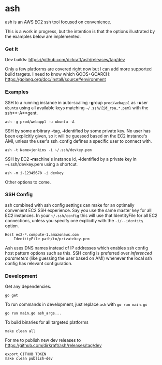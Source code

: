 ash
===

ash is an AWS EC2 ssh tool focused on convenience.

This is a work in progress, but the intention is that the options
illustrated by the examples below are implemented.



### Get It ###

Dev builds: https://github.com/dirkraft/ash/releases/tag/dev

Only a few platforms are covered right now but I can add more supported
build targets. I need to know which GOOS+GOARCH:
https://golang.org/doc/install/source#environment



### Examples ###

SSH to a running instance in auto-scaling **-g**roup `prod/webapp1`
as **-u**ser `ubuntu` using all available keys matching
`~/.ssh/{id_rsa,*.pem}` with the ssh**-A**gent.

    ash -g prod/webapp1 -u ubuntu -A

SSH by some arbitrary **-t**ag, **-i**dentified by some private key.
No user has been explicitly given, so it will be guessed based on
the EC2 instance's AMI, unless the user's ssh_config defines a specific
user to connect with.

    ash -t Name=jenkins -i ~/.ssh/devkey.pem
    
SSH by EC2 **-m**achine's instance id, **-i**dentified by a private key
in ~/.ssh/devkey.pem using a shortcut. 

    ash -m i-12345678 -i devkey

Other options to come.



### SSH Config ###

ash combined with ssh config settings can make for an optimally
convenient EC2 SSH experience. Say you use the same master key for
all EC2 instances. In your `~/.ssh/config` this will use that
IdentityFile for all EC2 connections, unless you specify one explicitly
with the `-i/--identity` option.

    Host ec2-*.compute-1.amazonaws.com
        IdentityFile path/to/privatekey.pem

Ash uses DNS names instead of IP addresses which enables ssh config host
pattern options such as this. SSH config is preferred over *inferenced
parameters* (like guessing the user based on AMI) whenever the local
ssh config has relevant configuration. 



### Development ###

Get any dependencies.

    go get 

To run commands in development, just replace `ash` with `go run main.go` 

    go run main.go ash_args...

To build binaries for all targeted platforms

    make clean all

For me to publish new dev releases to
https://github.com/dirkraft/ash/releases/tag/dev

    export GITHUB_TOKEN
    make clean publish-dev
